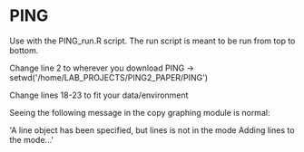 # PING
Use with the PING_run.R script.
The run script is meant to be run from top to bottom.

Change line 2 to wherever you download PING -> setwd('/home/LAB_PROJECTS/PING2_PAPER/PING')

Change lines 18-23 to fit your data/environment

Seeing the following message in the copy graphing module is normal:

'A line object has been specified, but lines is not in the mode
Adding lines to the mode...'
